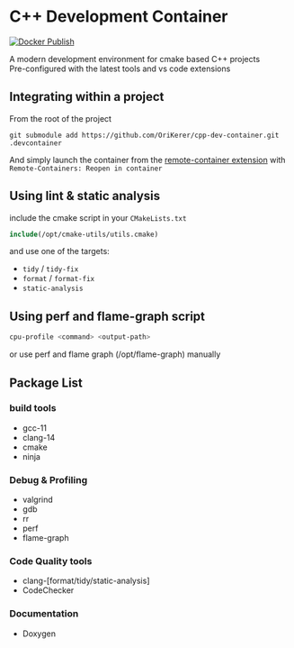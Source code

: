 # C++ Development Container
[![Docker Publish](https://github.com/OriKerer/cpp-dev-container/actions/workflows/docker-publish.yml/badge.svg)](https://github.com/OriKerer/cpp-dev-container/actions/workflows/docker-publish.yml)

A modern development environment for cmake based C++ projects\
Pre-configured with the latest tools and vs code extensions

## Integrating within a project
From the root of the project
```
git submodule add https://github.com/OriKerer/cpp-dev-container.git .devcontainer
```
And simply launch the container from the [remote-container extension](https://marketplace.visualstudio.com/items?itemName=ms-vscode-remote.remote-containers) with `Remote-Containers: Reopen in container`

## Using lint & static analysis
include the cmake script in your `CMakeLists.txt`
```cmake
include(/opt/cmake-utils/utils.cmake)
```
and use one of the targets:
- `tidy` / `tidy-fix`
- `format` / `format-fix`
- `static-analysis`

## Using perf and flame-graph script
```bash
cpu-profile <command> <output-path>
```
or use perf and flame graph (/opt/flame-graph) manually 

## Package List
### build tools
* gcc-11
* clang-14
* cmake
* ninja
### Debug & Profiling
* valgrind
* gdb
* rr
* perf
* flame-graph
### Code Quality tools
* clang-[format/tidy/static-analysis]
* CodeChecker
### Documentation
- Doxygen
